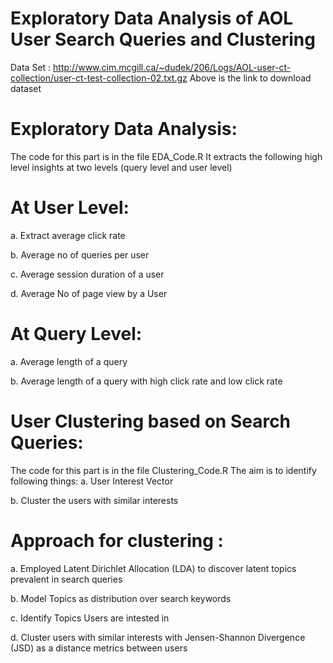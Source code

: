 # Exploratory Data Analysis of AOL User Search Queries and Clustering

Data Set : 
http://www.cim.mcgill.ca/~dudek/206/Logs/AOL-user-ct-collection/user-ct-test-collection-02.txt.gz
Above is the link to download dataset

# Exploratory Data Analysis:
The code for this part is in the file EDA_Code.R
It extracts the following high level insights at two levels (query level and user level)
# At User Level:
  a. Extract average click rate
  
  b. Average no of queries per user
  
  c. Average session duration of a user
  
  d. Average No of page view by a User

# At Query Level:
  a. Average length of a query
  
  b. Average length of a query with high click rate and low click rate

# User Clustering based on Search Queries:
The code for this part is in the file Clustering_Code.R
The aim is to identify following things:
  a. User Interest Vector
  
  b. Cluster the users with similar interests

# Approach for clustering :
  a. Employed Latent Dirichlet Allocation (LDA) to discover latent topics prevalent in search queries

  b. Model Topics as distribution over search keywords

  c. Identify Topics Users are intested in

  d. Cluster users with similar interests with Jensen-Shannon Divergence (JSD) as a distance metrics between users
